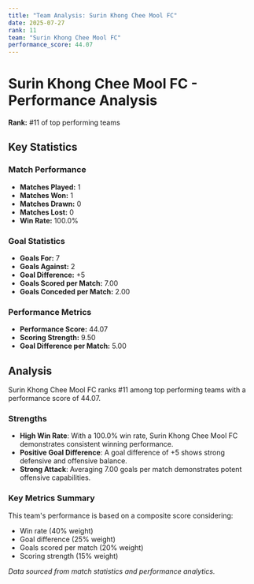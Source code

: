 ```yaml
---
title: "Team Analysis: Surin Khong Chee Mool FC"
date: 2025-07-27
rank: 11
team: "Surin Khong Chee Mool FC"
performance_score: 44.07
---
```


# Surin Khong Chee Mool FC - Performance Analysis

**Rank:** #11 of top performing teams

## Key Statistics

### Match Performance
- **Matches Played:** 1
- **Matches Won:** 1
- **Matches Drawn:** 0
- **Matches Lost:** 0
- **Win Rate:** 100.0%

### Goal Statistics
- **Goals For:** 7
- **Goals Against:** 2
- **Goal Difference:** +5
- **Goals Scored per Match:** 7.00
- **Goals Conceded per Match:** 2.00

### Performance Metrics
- **Performance Score:** 44.07
- **Scoring Strength:** 9.50
- **Goal Difference per Match:** 5.00

## Analysis

Surin Khong Chee Mool FC ranks #11 among top performing teams with a performance score of 44.07.

### Strengths
- **High Win Rate**: With a 100.0% win rate, Surin Khong Chee Mool FC demonstrates consistent winning performance.
- **Positive Goal Difference**: A goal difference of +5 shows strong defensive and offensive balance.
- **Strong Attack**: Averaging 7.00 goals per match demonstrates potent offensive capabilities.

### Key Metrics Summary

This team's performance is based on a composite score considering:
- Win rate (40% weight)
- Goal difference (25% weight) 
- Goals scored per match (20% weight)
- Scoring strength (15% weight)

*Data sourced from match statistics and performance analytics.*
